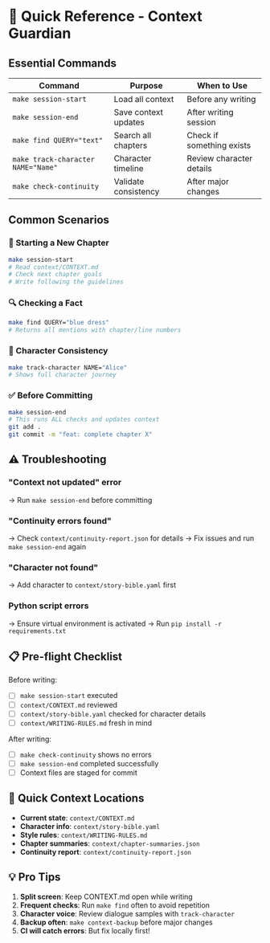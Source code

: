 # 🚀 Quick Reference - Context Guardian

## Essential Commands

| Command | Purpose | When to Use |
|---------|---------|-------------|
| `make session-start` | Load all context | Before any writing |
| `make session-end` | Save context updates | After writing session |
| `make find QUERY="text"` | Search all chapters | Check if something exists |
| `make track-character NAME="Name"` | Character timeline | Review character details |
| `make check-continuity` | Validate consistency | After major changes |

## Common Scenarios

### 📝 Starting a New Chapter

```bash
make session-start
# Read context/CONTEXT.md
# Check next chapter goals
# Write following the guidelines
```

### 🔍 Checking a Fact

```bash
make find QUERY="blue dress"
# Returns all mentions with chapter/line numbers
```

### 👤 Character Consistency

```bash
make track-character NAME="Alice"
# Shows full character journey
```

### ✅ Before Committing

```bash
make session-end
# This runs ALL checks and updates context
git add .
git commit -m "feat: complete chapter X"
```

## ⚠️ Troubleshooting

### "Context not updated" error

→ Run `make session-end` before committing

### "Continuity errors found"

→ Check `context/continuity-report.json` for details
→ Fix issues and run `make session-end` again

### "Character not found"

→ Add character to `context/story-bible.yaml` first

### Python script errors

→ Ensure virtual environment is activated
→ Run `pip install -r requirements.txt`

## 📋 Pre-flight Checklist

Before writing:

- [ ] `make session-start` executed
- [ ] `context/CONTEXT.md` reviewed
- [ ] `context/story-bible.yaml` checked for character details
- [ ] `context/WRITING-RULES.md` fresh in mind

After writing:

- [ ] `make check-continuity` shows no errors
- [ ] `make session-end` completed successfully
- [ ] Context files are staged for commit

## 🎯 Quick Context Locations

- **Current state**: `context/CONTEXT.md`
- **Character info**: `context/story-bible.yaml`
- **Style rules**: `context/WRITING-RULES.md`
- **Chapter summaries**: `context/chapter-summaries.json`
- **Continuity report**: `context/continuity-report.json`

## 💡 Pro Tips

1. **Split screen**: Keep CONTEXT.md open while writing
2. **Frequent checks**: Run `make find` often to avoid repetition
3. **Character voice**: Review dialogue samples with `track-character`
4. **Backup often**: `make context-backup` before major changes
5. **CI will catch errors**: But fix locally first!
